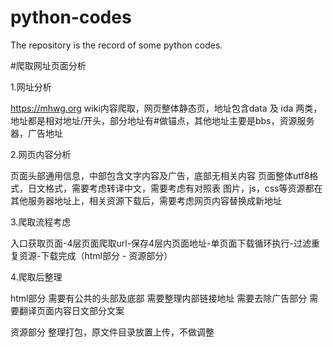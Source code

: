 # python-codes
The repository is the record of some python codes.

#爬取网址页面分析

1.网址分析

https://mhwg.org
wiki内容爬取，网页整体静态页，地址包含data 及 ida 两类，地址都是相对地址/开头，部分地址有#做锚点，其他地址主要是bbs，资源服务器，广告地址

2.网页内容分析

页面头部通用信息，中部包含文字内容及广告，底部无相关内容
页面整体utf8格式，日文格式，需要考虑转译中文，需要考虑有对照表
图片，js，css等资源都在其他服务器地址上，相关资源下载后，需要考虑网页内容替换成新地址

3.爬取流程考虑

入口获取页面-4层页面爬取url-保存4层内页面地址-单页面下载循环执行-过滤重复资源-下载完成（html部分 - 资源部分）

4.爬取后整理

html部分
需要有公共的头部及底部
需要整理内部链接地址
需要去除广告部分
需要翻译页面内容日文部分文案

资源部分
整理打包，原文件目录放置上传，不做调整
